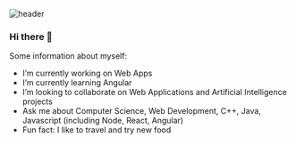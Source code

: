 ![header](https://user-images.githubusercontent.com/65561129/116569067-a8950580-a8ce-11eb-8127-9f9fcdda97cb.png)

### Hi there 👋

Some information about myself:

- I’m currently working on Web Apps
- I’m currently learning Angular
- I’m looking to collaborate on Web Applications and Artificial Intelligence projects
- Ask me about Computer Science, Web Development, C++, Java, Javascript (including Node, React, Angular)
- Fun fact: I like to travel and try new food

